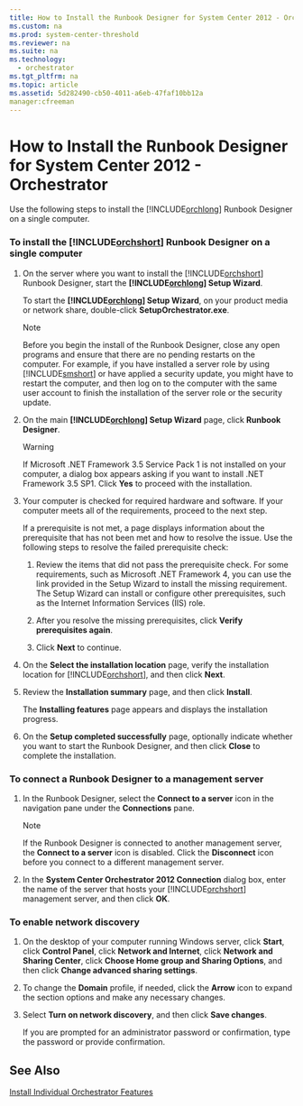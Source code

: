 ```yaml
---
title: How to Install the Runbook Designer for System Center 2012 - Orchestrator
ms.custom: na
ms.prod: system-center-threshold
ms.reviewer: na
ms.suite: na
ms.technology: 
  - orchestrator
ms.tgt_pltfrm: na
ms.topic: article
ms.assetid: 5d282490-cb50-4011-a6eb-47faf10bb12a
manager:cfreeman
---
```

# How to Install the Runbook Designer for System Center 2012 - Orchestrator
Use the following steps to install the [!INCLUDE[orchlong](../../orch/deploy/includes/orchlong_md.md)] Runbook Designer on a single computer.  
  
### To install the [!INCLUDE[orchshort](../../om/manage/includes/orchshort_md.md)] Runbook Designer on a single computer  
  
1.  On the server where you want to install the [!INCLUDE[orchshort](../../om/manage/includes/orchshort_md.md)] Runbook Designer, start the **[!INCLUDE[orchlong](../../orch/deploy/includes/orchlong_md.md)] Setup Wizard**.  
  
    To start the **[!INCLUDE[orchlong](../../orch/deploy/includes/orchlong_md.md)] Setup Wizard**, on your product media or network share, double\-click **SetupOrchestrator.exe**.  
  
    > [!NOTE]  
    > Before you begin the install of the Runbook Designer, close any open programs and ensure that there are no pending restarts on the computer. For example, if you have installed a server role by using [!INCLUDE[smshort](../../orch/deploy/includes/smshort_md.md)] or have applied a security update, you might have to restart the computer, and then log on to the computer with the same user account to finish the installation of the server role or the security update.  
  
2.  On the main **[!INCLUDE[orchlong](../../orch/deploy/includes/orchlong_md.md)] Setup Wizard** page, click **Runbook Designer**.  
  
    > [!WARNING]  
    > If Microsoft .NET Framework 3.5 Service Pack 1 is not installed on your computer, a dialog box appears asking if you want to install .NET Framework 3.5 SP1. Click **Yes** to proceed with the installation.  
  
3.  Your computer is checked for required hardware and software. If your computer meets all of the requirements, proceed to the next step.  
  
    If a prerequisite is not met, a page displays information about the prerequisite that has not been met and how to resolve the issue. Use the following steps to resolve the failed prerequisite check:  
  
    1.  Review the items that did not pass the prerequisite check. For some requirements, such as Microsoft .NET Framework 4, you can use the link provided in the Setup Wizard to install the missing requirement. The Setup Wizard can install or configure other prerequisites, such as the Internet Information Services \(IIS\) role.  
  
    2.  After you resolve the missing prerequisites, click **Verify prerequisites again**.  
  
    3.  Click **Next** to continue.  
  
4.  On the **Select the installation location** page, verify the installation location for [!INCLUDE[orchshort](../../om/manage/includes/orchshort_md.md)], and then click **Next**.  
  
5.  Review the **Installation summary** page, and then click **Install**.  
  
    The **Installing features** page appears and displays the installation progress.  
  
6.  On the **Setup completed successfully** page, optionally indicate whether you want to start the Runbook Designer, and then click **Close** to complete the installation.  
  
### To connect a Runbook Designer to a management server  
  
1.  In the Runbook Designer, select the **Connect to a server** icon in the navigation pane under the **Connections** pane.  
  
    > [!NOTE]  
    > If the Runbook Designer is connected to another management server, the **Connect to a server** icon is disabled. Click the **Disconnect** icon before you connect to a different management server.  
  
2.  In the **System Center Orchestrator 2012 Connection** dialog box, enter the name of the server that hosts your [!INCLUDE[orchshort](../../om/manage/includes/orchshort_md.md)] management server, and then click **OK**.  
  
### To enable network discovery  
  
1.  On the desktop of your computer running Windows server, click **Start**, click **Control Panel**, click **Network and Internet**, click **Network and Sharing Center**, click **Choose Home group and Sharing Options**, and then click **Change advanced sharing settings**.  
  
2.  To change the **Domain** profile, if needed, click the **Arrow** icon to expand the section options and make any necessary changes.  
  
3.  Select **Turn on network discovery**, and then click **Save changes**.  
  
    If you are prompted for an administrator password or confirmation, type the password or provide confirmation.  
  
## See Also  
[Install Individual Orchestrator Features](../../orch/deploy/Install-Individual-Orchestrator-Features.md)  
  
